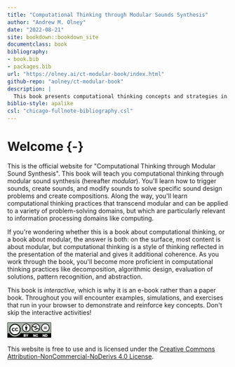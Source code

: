 ```yaml
--- 
title: "Computational Thinking through Modular Sounds Synthesis"
author: "Andrew M. Olney"
date: "2022-08-21"
site: bookdown::bookdown_site
documentclass: book
bibliography:
- book.bib
- packages.bib
url: "https://olney.ai/ct-modular-book/index.html"
github-repo: "aolney/ct-modular-book"
description: |
  This book presents computational thinking concepts and strategies in the context of modular sound synthesis.
biblio-style: apalike
csl: "chicago-fullnote-bibliography.csl"
---
```


# Welcome {-}

This is the official website for "Computational Thinking through Modular Sound Synthesis". This book will teach you computational thinking through modular sound synthesis (hereafter *modular*). You'll learn how to trigger sounds, create sounds, and modify sounds to solve specific sound design problems and create compositions. Along the way, you'll learn computational thinking practices that transcend modular and can be applied to a variety of problem-solving domains, but which are particularly relevant to information processing domains like computing. 

If you're wondering whether this is a book about computational thinking, or a book about modular, the answer is both: on the surface, most content is about modular, but computational thinking is a style of thinking reflected in the presentation of the material and gives it additional coherence. As you work through the book, you'll become more proficient in computational thinking practices like decomposition, algorithmic design, evaluation of solutions, pattern recognition, and abstraction.

This book is *interactive*, which is why it is an e-book rather than a paper book. Throughout you will encounter examples, simulations, and exercises that run in your browser to demonstrate and reinforce key concepts. Don't skip the interactive activities! 

![](images/by-nc-nd.png) 

This website is free to use and is licensed under the [Creative Commons Attribution-NonCommercial-NoDerivs 4.0 License](https://creativecommons.org/licenses/by-nc-nd/4.0/). 



